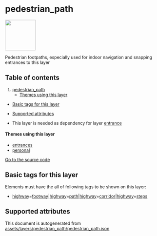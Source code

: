 

 pedestrian_path 
=================



<img src='https://mapcomplete.osm.be/./assets/svg/bug.svg' height="100px"> 

Pedestrian footpaths, especially used for indoor navigation and snapping entrances to this layer




## Table of contents

1. [pedestrian_path](#pedestrian_path)
      * [Themes using this layer](#themes-using-this-layer)
  - [Basic tags for this layer](#basic-tags-for-this-layer)
  - [Supported attributes](#supported-attributes)





  - This layer is needed as dependency for layer [entrance](#entrance)




#### Themes using this layer 





  - [entrances](https://mapcomplete.osm.be/entrances)
  - [personal](https://mapcomplete.osm.be/personal)


[Go to the source code](../assets/layers/pedestrian_path/pedestrian_path.json)



 Basic tags for this layer 
---------------------------



Elements must have the all of following tags to be shown on this layer:



  - <a href='https://wiki.openstreetmap.org/wiki/Key:highway' target='_blank'>highway</a>=<a href='https://wiki.openstreetmap.org/wiki/Tag:highway%3Dfootway' target='_blank'>footway</a>|<a href='https://wiki.openstreetmap.org/wiki/Key:highway' target='_blank'>highway</a>=<a href='https://wiki.openstreetmap.org/wiki/Tag:highway%3Dpath' target='_blank'>path</a>|<a href='https://wiki.openstreetmap.org/wiki/Key:highway' target='_blank'>highway</a>=<a href='https://wiki.openstreetmap.org/wiki/Tag:highway%3Dcorridor' target='_blank'>corridor</a>|<a href='https://wiki.openstreetmap.org/wiki/Key:highway' target='_blank'>highway</a>=<a href='https://wiki.openstreetmap.org/wiki/Tag:highway%3Dsteps' target='_blank'>steps</a>




 Supported attributes 
----------------------

 

This document is autogenerated from [assets/layers/pedestrian_path/pedestrian_path.json](https://github.com/pietervdvn/MapComplete/blob/develop/assets/layers/pedestrian_path/pedestrian_path.json)